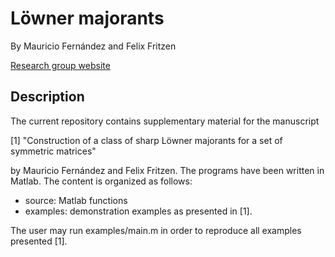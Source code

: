 # Löwner majorants
By Mauricio Fernández and Felix Fritzen

[Research group website](https://www.mechbau.uni-stuttgart.de/EMMA/index.html)

## Description

The current repository contains supplementary material for the manuscript

[1] "Construction of a class of sharp Löwner majorants for a set of symmetric matrices"
	
by Mauricio Fernández and Felix Fritzen. The programs have been written in Matlab. The content is organized as follows:

* source: Matlab functions
* examples: demonstration examples as presented in [1].

The user may run examples/main.m in order to reproduce all examples presented [1].
